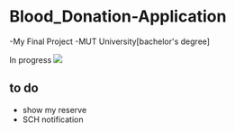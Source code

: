 # Blood_Donation-Application
-My Final Project
-MUT University[bachelor's degree]

In progress 
![](https://us-central1-progress-markdown.cloudfunctions.net/progress/70)





## to do 
- show my reserve
- SCH notification
